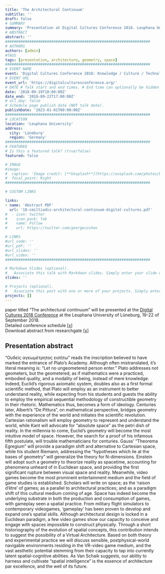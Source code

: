 ```yaml
---
title: 'The Architectural Continuum'
subtitle: ''
draft: false
# SUMMARY
summary: 'Presentation at Digital Cultures Conference 2018. Leuphana University, 2018'
# ABSTRACT 
abstract: ''
##################################################################
# AUTHORS 
authors: [admin]
#TAGS
tags: [presentation, architecture, geometry, space]
##################################################################
# EVENT NAME 
event: 'Digital Cultures Conference 2018: Knowledge / Culture / Technology'
# EVENT URL 
event_url: 'https://digitalculturesconference.org/'
# DATE # Talk start and end times. # End time can optionally be hidden by prefixing the line with `#`.
date: '2018-09-19T10:00:00Z'
date_end: '2018-09-22T17:00:00Z'
# all_day: false
# Schedule page publish date (NOT talk date).
publishDate: '2023-01-01T00:00:00Z'
##################################################################
# LOCATION 
location: 'Leuphana University'
address:
  city: 'Lüneburg'
  region: 'Germany'
##################################################################
# FEATURED
# Is this a featured talk? (true/false)
featured: false

# IMAGE 
#image:
#  caption: 'Image credit: [**Unsplash**](https://unsplash.com/photos/bzdhc5b3Bxs)'
#  focal_point: Right
##################################################################

# CUSTOM LINKS 

links: 
- name: 'Abstract PDF'
  url: '18-cmiltiadis-architectural-continuum-digital-cultures.pdf'
#  - icon: twitter
#    icon_pack: fab
#    name: Follow
#    url: https://twitter.com/georgecushen

# LINKS 
#url_code: ''
#url_pdf: ''
#url_slides: ''
#url_video: ''
##################################################################

# Markdown Slides (optional).
#   Associate this talk with Markdown slides. Simply enter your slide deck's filename without extension. Otherwise, set `slides = ""`.
slides: ''

# Projects (optional).
#   Associate this post with one or more of your projects. Simply enter your project's folder or file name without extension. Otherwise, set `projects = []`.
projects: []
---
```


paper titled “The architectural continuum” will be presented at the [Digital Cultures 2018 Conference](https://digitalculturesconference.org/) at the Leuphana University of Lüneburg, 19-22 of September 2018.  
Detailed conference schedule [[x](https://digitalculturesconference.org/files/2018/09/KCT18_Program_Abstracts.pdf)]  
Download abstract from researchgate [[x](https://www.researchgate.net/publication/327436853_The_Architectural_Continuum_Abstract)]


## Presentation abstract 
“Ουδείς αγεωμέτρητος εισήτω” reads the inscription believed to have marked the entrance of Plato’s Academy. Although often mistranslated, it’s literal meaning is: “Let no ungeometered person enter.” Plato addresses not geometers, but the geometered, as if mathematics were a practiced, embodied quality, and a modality of being, instead of mere knowledge. Indeed, Euclid’s rigorous axiomatic system, doubles also as a first formal scientific method, that Plato will employ as an instrument to better understand reality, while expecting from his students and guests the ability to employ the empirical sequential methodology of constructible geometry in their rhetoric. Mathematics thus, becomes a form of ideology. Centuries later, Alberti’s “De Pittura”, on mathematical perspective, bridges geometry with the experience of the world and initiates the scientific revolution. Cartesian rationalism will employ geometry to represent and understand the world, while Kant will advocate for “absolute space” as the petri dish of reality. In the millennia to come, Euclid’s geometry will become the most intuitive model of space. However, the search for a proof of his infamous fifth postulate, will trouble mathematicians for centuries. Gauss’ “Theorema Egregium” will provide a paradigm shift and alternative to Cartesian space, while his student Riemann, addressing the “hypotheses which lie at the bases of geometry” will generalize the theory for N-dimensions. Einstein will adopt such a geometry to theorize reality as spacetime, accounting for phenomena unheard of in Euclidean space, and providing the first significant rupture between visual space and reality. Meanwhile, video games become the most prominent entertainment medium and the field of game studies is established. Scholars will write on space; as the ‘raison d’être’ of games; as a parallel to architectural practices; and as a paradigm shift of this cultural medium coming of age. Space has indeed become the underlying substrate in both the production and consumption of games, with gameplay seen a spatial practice. From military flight simulators to contemporary videogames, ‘gameplay’ has been proven to develop and expand one’s spatial skills. Although architectural design is locked in a Euclidean paradigm, a few video games show our capacity to conceive and engage with spaces impossible to construct physically. Through a short historiography of the evolution of spatial concepts, this contribution intends to suggest the possibility of a Virtual Architecture. Based on both theory and experimental practice we will discuss sensible, postphysical-world navigable environments residing in the VR-video game medium, and the vast aesthetic potential stemming from their capacity to tap into currently latent spatial-cognitive abilities. As Van Schaik suggests, our ability to harness and cultivate “spatial intelligence” is the essence of architecture par excellence, and the well of its future.